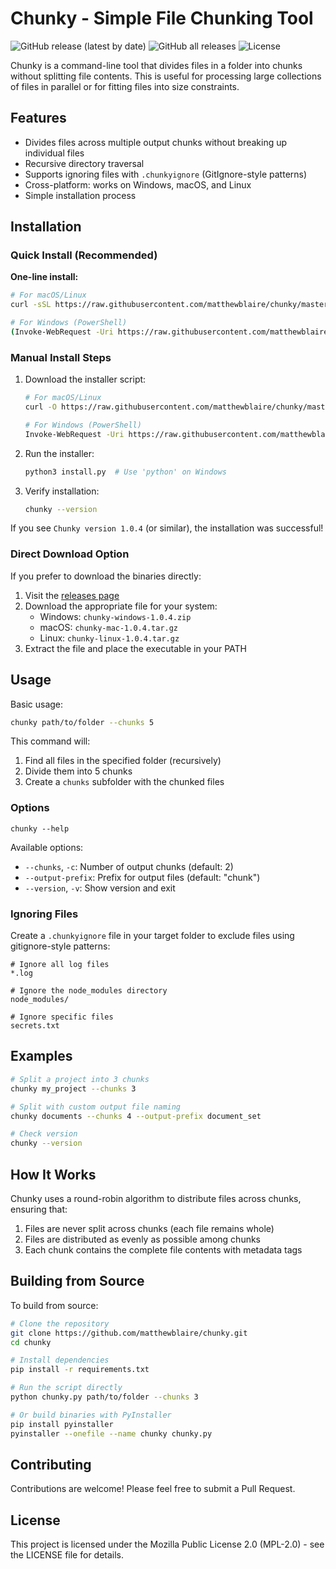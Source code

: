 # Chunky - Simple File Chunking Tool

![GitHub release (latest by date)](https://img.shields.io/github/v/release/matthewblaire/chunky)
![GitHub all releases](https://img.shields.io/github/downloads/matthewblaire/chunky/total)
![License](https://img.shields.io/github/license/matthewblaire/chunky)

Chunky is a command-line tool that divides files in a folder into chunks without splitting file contents. This is useful for processing large collections of files in parallel or for fitting files into size constraints.

## Features

- Divides files across multiple output chunks without breaking up individual files
- Recursive directory traversal
- Supports ignoring files with `.chunkyignore` (GitIgnore-style patterns)
- Cross-platform: works on Windows, macOS, and Linux
- Simple installation process

## Installation

### Quick Install (Recommended)

**One-line install:**

```bash
# For macOS/Linux
curl -sSL https://raw.githubusercontent.com/matthewblaire/chunky/master/install.py | python3

# For Windows (PowerShell)
(Invoke-WebRequest -Uri https://raw.githubusercontent.com/matthewblaire/chunky/master/install.py -UseBasicParsing).Content | python
```

### Manual Install Steps

1. Download the installer script:
   ```bash
   # For macOS/Linux
   curl -O https://raw.githubusercontent.com/matthewblaire/chunky/master/install.py
   
   # For Windows (PowerShell)
   Invoke-WebRequest -Uri https://raw.githubusercontent.com/matthewblaire/chunky/master/install.py -OutFile install.py
   ```

2. Run the installer:
   ```bash
   python3 install.py  # Use 'python' on Windows
   ```

3. Verify installation:
   ```bash
   chunky --version
   ```

If you see `Chunky version 1.0.4` (or similar), the installation was successful!

### Direct Download Option

If you prefer to download the binaries directly:

1. Visit the [releases page](https://github.com/matthewblaire/chunky/releases)
2. Download the appropriate file for your system:
   - Windows: `chunky-windows-1.0.4.zip`
   - macOS: `chunky-mac-1.0.4.tar.gz`
   - Linux: `chunky-linux-1.0.4.tar.gz`
3. Extract the file and place the executable in your PATH

## Usage

Basic usage:

```bash
chunky path/to/folder --chunks 5
```

This command will:
1. Find all files in the specified folder (recursively)
2. Divide them into 5 chunks
3. Create a `chunks` subfolder with the chunked files

### Options

```
chunky --help
```

Available options:
- `--chunks`, `-c`: Number of output chunks (default: 2)
- `--output-prefix`: Prefix for output files (default: "chunk")
- `--version`, `-v`: Show version and exit

### Ignoring Files

Create a `.chunkyignore` file in your target folder to exclude files using gitignore-style patterns:

```
# Ignore all log files
*.log

# Ignore the node_modules directory
node_modules/

# Ignore specific files
secrets.txt
```

## Examples

```bash
# Split a project into 3 chunks
chunky my_project --chunks 3

# Split with custom output file naming
chunky documents --chunks 4 --output-prefix document_set

# Check version
chunky --version
```

## How It Works

Chunky uses a round-robin algorithm to distribute files across chunks, ensuring that:

1. Files are never split across chunks (each file remains whole)
2. Files are distributed as evenly as possible among chunks
3. Each chunk contains the complete file contents with metadata tags

## Building from Source

To build from source:

```bash
# Clone the repository
git clone https://github.com/matthewblaire/chunky.git
cd chunky

# Install dependencies
pip install -r requirements.txt

# Run the script directly
python chunky.py path/to/folder --chunks 3

# Or build binaries with PyInstaller
pip install pyinstaller
pyinstaller --onefile --name chunky chunky.py
```

## Contributing

Contributions are welcome! Please feel free to submit a Pull Request.

## License

This project is licensed under the Mozilla Public License 2.0 (MPL-2.0) - see the LICENSE file for details.
